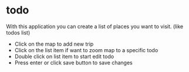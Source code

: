 # todo
With this application you can create a list of places you want to visit. (like todos list)

* Click on the map to add new trip
* Click on the list item if want to zoom map to a specific todo
* Double click on list item to start edit todo
* Press enter or click save button to save changes
